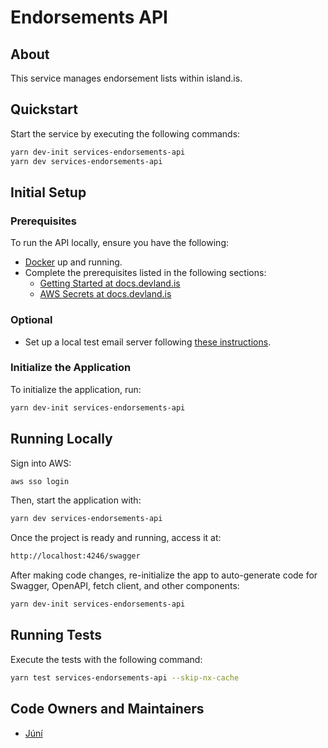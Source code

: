 # Endorsements API

## About

This service manages endorsement lists within island.is.

## Quickstart

Start the service by executing the following commands:

```bash
yarn dev-init services-endorsements-api
yarn dev services-endorsements-api
```

## Initial Setup

### Prerequisites

To run the API locally, ensure you have the following:

- [Docker](https://www.docker.com/products/docker-desktop) up and running.
- Complete the prerequisites listed in the following sections:
  - [Getting Started at docs.devland.is](https://docs.devland.is/)
  - [AWS Secrets at docs.devland.is](https://docs.devland.is/repository/)

### Optional

- Set up a local test email server following [these instructions](https://docs.devland.is/libs/email-service).

### Initialize the Application

To initialize the application, run:

```bash
yarn dev-init services-endorsements-api
```

## Running Locally

Sign into AWS:

```bash
aws sso login
```

Then, start the application with:

```bash
yarn dev services-endorsements-api
```

Once the project is ready and running, access it at:

```bash
http://localhost:4246/swagger
```

After making code changes, re-initialize the app to auto-generate code for Swagger, OpenAPI, fetch client, and other components:

```bash
yarn dev-init services-endorsements-api
```

## Running Tests

Execute the tests with the following command:

```bash
yarn test services-endorsements-api --skip-nx-cache
```

## Code Owners and Maintainers

- [Júní](https://github.com/orgs/island-is/teams/juni/members)
